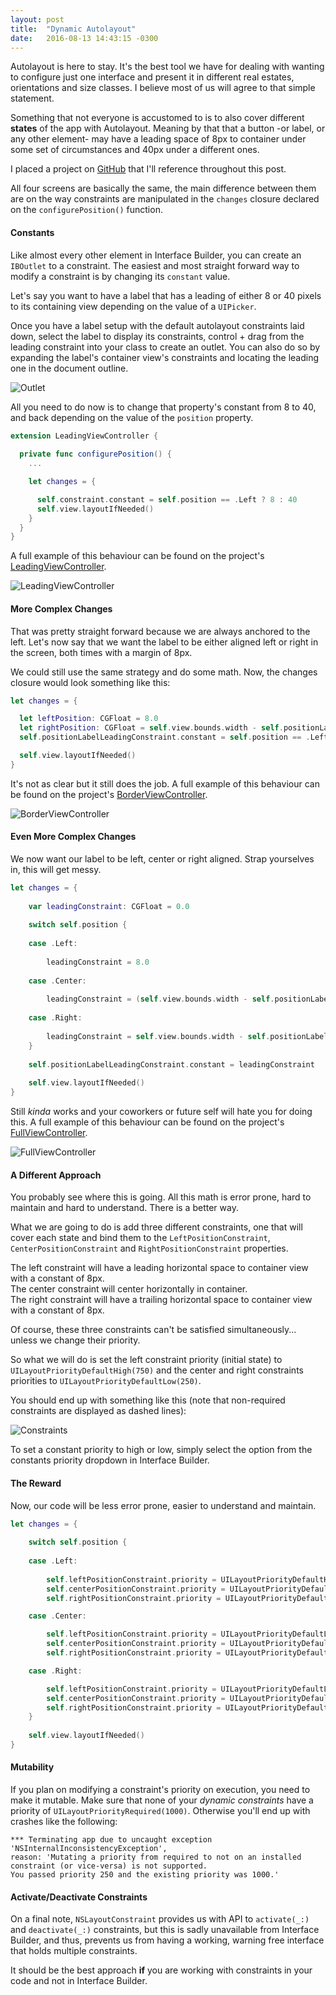 ```yaml
---
layout: post
title:  "Dynamic Autolayout"
date:   2016-08-13 14:43:15 -0300
---
```


Autolayout is here to stay. It's the best tool we have for dealing with wanting to configure just one interface and present it in different real estates, orientations and size classes. I believe most of us will agree to that simple statement.

Something that not everyone is accustomed to is to also cover different **states** of the app with Autolayout. Meaning by that that a button -or label, or any other element- may have a leading space of 8px to container under some set of circumstances and 40px under a different ones.

I placed a project on [GitHub](https://github.com/marianoabdala/Constraints) that I'll reference throughout this post.

All four screens are basically the same, the main difference between them are on the way constraints are manipulated in the `changes` closure declared on the `configurePosition()` function.

#### Constants

Like almost every other element in Interface Builder, you can create an `IBOutlet` to a constraint. The easiest and most straight forward way to modify a constraint is by changing its `constant` value.

Let's say you want to have a label that has a leading of either 8 or 40 pixels to its containing view depending on the value of a `UIPicker`.

Once you have a label setup with the default autolayout constraints laid down, select the label to display its constraints, control + drag from the leading constraint into your class to create an outlet. You can also do so by expanding the label's container view's constraints and locating the leading one in the document outline.

![Outlet](/images/posts/2016-08-14-dynamic-autolayout/Outlet.gif)

All you need to do now is to change that property's constant from 8 to 40, and back depending on the value of the `position` property.

```swift
extension LeadingViewController {
	
  private func configurePosition() {
    ...

    let changes = {

      self.constraint.constant = self.position == .Left ? 8 : 40
      self.view.layoutIfNeeded()
    }
  }
}
```

A full example of this behaviour can be found on the project's [LeadingViewController](https://github.com/marianoabdala/Constraints/blob/master/Constraints/Constraints/LeadingViewController.swift).

![LeadingViewController](/images/posts/2016-08-14-dynamic-autolayout/Leading.gif)

#### More Complex Changes

That was pretty straight forward because we are always anchored to the left. Let's now say that we want the label to be either aligned left or right in the screen, both times with a margin of 8px.

We could still use the same strategy and do some math. Now, the changes closure would look something like this:

```swift
let changes = {

  let leftPosition: CGFloat = 8.0
  let rightPosition: CGFloat = self.view.bounds.width - self.positionLabel.bounds.width - 8.0
  self.positionLabelLeadingConstraint.constant = self.position == .Left ? leftPosition : rightPosition

  self.view.layoutIfNeeded()
}
```

It's not as clear but it still does the job. A full example of this behaviour can be found on the project's [BorderViewController](https://github.com/marianoabdala/Constraints/blob/master/Constraints/Constraints/BorderViewController.swift).

![BorderViewController](/images/posts/2016-08-14-dynamic-autolayout/Border.gif)

#### Even More Complex Changes

We now want our label to be left, center or right aligned. Strap yourselves in, this will get messy.

```swift
let changes = {
    
    var leadingConstraint: CGFloat = 0.0
    
    switch self.position {
        
    case .Left:
        
        leadingConstraint = 8.0
        
    case .Center:
        
        leadingConstraint = (self.view.bounds.width - self.positionLabel.bounds.width) / 2.0
        
    case .Right:
        
        leadingConstraint = self.view.bounds.width - self.positionLabel.bounds.width - 8.0
    }
    
    self.positionLabelLeadingConstraint.constant = leadingConstraint
    
    self.view.layoutIfNeeded()
}
```

Still _kinda_ works and your coworkers or future self will hate you for doing this. A full example of this behaviour can be found on the project's [FullViewController](https://github.com/marianoabdala/Constraints/blob/master/Constraints/Constraints/FullViewController.swift).

![FullViewController](/images/posts/2016-08-14-dynamic-autolayout/Full.gif)

#### A Different Approach

You probably see where this is going. All this math is error prone, hard to maintain and hard to understand. There is a better way.

What we are going to do is add three different constraints, one that will cover each state and bind them to the `LeftPositionConstraint`, `CenterPositionConstraint` and `RightPositionConstraint` properties.

The left constraint will have a leading horizontal space to container view with a constant of 8px.  
The center constraint will center horizontally in container.  
The right constraint will have a trailing horizontal space to container view with a constant of 8px.

Of course, these three constraints can't be satisfied simultaneously... unless we change their priority.

So what we will do is set the left constraint priority (initial state) to `UILayoutPriorityDefaultHigh(750)` and the center and right constraints priorities to `UILayoutPriorityDefaultLow(250)`.

You should end up with something like this (note that non-required constraints are displayed as dashed lines):

![Constraints](/images/posts/2016-08-14-dynamic-autolayout/Constraints.gif)

To set a constant priority to high or low, simply select the option from the constants priority dropdown in Interface Builder.

#### The Reward

Now, our code will be less error prone, easier to understand and maintain.

```swift
let changes = {
    
    switch self.position {
        
    case .Left:
        
        self.leftPositionConstraint.priority = UILayoutPriorityDefaultHigh
        self.centerPositionConstraint.priority = UILayoutPriorityDefaultLow
        self.rightPositionConstraint.priority = UILayoutPriorityDefaultLow

    case .Center:

        self.leftPositionConstraint.priority = UILayoutPriorityDefaultLow
        self.centerPositionConstraint.priority = UILayoutPriorityDefaultHigh
        self.rightPositionConstraint.priority = UILayoutPriorityDefaultLow

    case .Right:

        self.leftPositionConstraint.priority = UILayoutPriorityDefaultLow
        self.centerPositionConstraint.priority = UILayoutPriorityDefaultLow
        self.rightPositionConstraint.priority = UILayoutPriorityDefaultHigh
    }
    
    self.view.layoutIfNeeded()
}
```

#### Mutability

If you plan on modifying a constraint's priority on execution, you need to make it mutable. Make sure that none of your _dynamic constraints_ have a priority of `UILayoutPriorityRequired(1000)`. Otherwise you'll end up with crashes like the following:

```
*** Terminating app due to uncaught exception 'NSInternalInconsistencyException',
reason: 'Mutating a priority from required to not on an installed constraint (or vice-versa) is not supported.
You passed priority 250 and the existing priority was 1000.'
```

#### Activate/Deactivate Constraints

On a final note, `NSLayoutConstraint` provides us with API to `activate(_:)` and `deactivate(_:)` constraints, but this is sadly unavailable from Interface Builder, and thus, prevents us from having a working, warning free interface that holds multiple constraints.

It should be the best approach **if** you are working with constraints in your code and not in Interface Builder.
